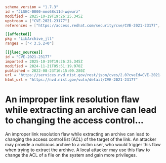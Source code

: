 ```toml
schema_version = "1.7.3"
id = "JLSEC-0000-mns68s11d-wqwurz"
modified = 2025-10-19T19:26:25.345Z
upstream = ["CVE-2021-23177"]
references = ["https://access.redhat.com/security/cve/CVE-2021-23177", "https://bugzilla.redhat.com/show_bug.cgi?id=2024245", "https://github.com/libarchive/libarchive/commit/fba4f123cc456d2b2538f811bb831483bf336bad", "https://github.com/libarchive/libarchive/issues/1565", "https://lists.debian.org/debian-lts-announce/2022/11/msg00030.html", "https://access.redhat.com/security/cve/CVE-2021-23177", "https://bugzilla.redhat.com/show_bug.cgi?id=2024245", "https://github.com/libarchive/libarchive/commit/fba4f123cc456d2b2538f811bb831483bf336bad", "https://github.com/libarchive/libarchive/issues/1565", "https://lists.debian.org/debian-lts-announce/2022/11/msg00030.html"]

[[affected]]
pkg = "LibArchive_jll"
ranges = ["< 3.5.2+0"]

[[jlsec_sources]]
id = "CVE-2021-23177"
imported = 2025-10-19T19:26:25.345Z
modified = 2024-11-21T05:51:19.970Z
published = 2022-08-23T16:15:09.280Z
url = "https://services.nvd.nist.gov/rest/json/cves/2.0?cveId=CVE-2021-23177"
html_url = "https://nvd.nist.gov/vuln/detail/CVE-2021-23177"
```

# An improper link resolution flaw while extracting an archive can lead to changing the access control...

An improper link resolution flaw while extracting an archive can lead to changing the access control list (ACL) of the target of the link. An attacker may provide a malicious archive to a victim user, who would trigger this flaw when trying to extract the archive. A local attacker may use this flaw to change the ACL of a file on the system and gain more privileges.

